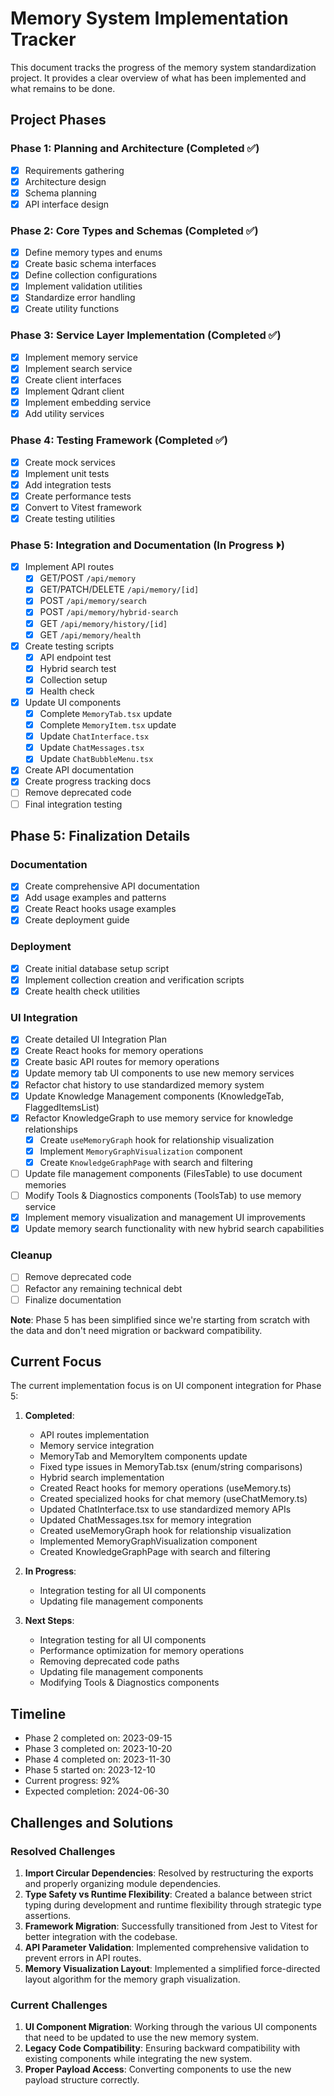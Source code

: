 # Memory System Implementation Tracker

This document tracks the progress of the memory system standardization project. It provides a clear overview of what has been implemented and what remains to be done.

## Project Phases

### Phase 1: Planning and Architecture (Completed ✅)
- [x] Requirements gathering
- [x] Architecture design
- [x] Schema planning
- [x] API interface design

### Phase 2: Core Types and Schemas (Completed ✅)
- [x] Define memory types and enums
- [x] Create basic schema interfaces
- [x] Define collection configurations
- [x] Implement validation utilities
- [x] Standardize error handling
- [x] Create utility functions

### Phase 3: Service Layer Implementation (Completed ✅)
- [x] Implement memory service
- [x] Implement search service
- [x] Create client interfaces
- [x] Implement Qdrant client
- [x] Implement embedding service
- [x] Add utility services

### Phase 4: Testing Framework (Completed ✅)
- [x] Create mock services
- [x] Implement unit tests
- [x] Add integration tests
- [x] Create performance tests
- [x] Convert to Vitest framework
- [x] Create testing utilities

### Phase 5: Integration and Documentation (In Progress ⏵)
- [x] Implement API routes
  - [x] GET/POST `/api/memory` 
  - [x] GET/PATCH/DELETE `/api/memory/[id]`
  - [x] POST `/api/memory/search`
  - [x] POST `/api/memory/hybrid-search`
  - [x] GET `/api/memory/history/[id]`
  - [x] GET `/api/memory/health`
- [x] Create testing scripts
  - [x] API endpoint test
  - [x] Hybrid search test
  - [x] Collection setup
  - [x] Health check
- [x] Update UI components
  - [x] Complete `MemoryTab.tsx` update
  - [x] Complete `MemoryItem.tsx` update 
  - [x] Update `ChatInterface.tsx`
  - [x] Update `ChatMessages.tsx`
  - [x] Update `ChatBubbleMenu.tsx`
- [x] Create API documentation
- [x] Create progress tracking docs
- [ ] Remove deprecated code
- [ ] Final integration testing

## Phase 5: Finalization Details

### Documentation

- [x] Create comprehensive API documentation
- [x] Add usage examples and patterns
- [x] Create React hooks usage examples
- [x] Create deployment guide

### Deployment

- [x] Create initial database setup script
- [x] Implement collection creation and verification scripts
- [x] Create health check utilities

### UI Integration

- [x] Create detailed UI Integration Plan
- [x] Create React hooks for memory operations
- [x] Create basic API routes for memory operations
- [x] Update memory tab UI components to use new memory services
- [x] Refactor chat history to use standardized memory system
- [x] Update Knowledge Management components (KnowledgeTab, FlaggedItemsList)
- [x] Refactor KnowledgeGraph to use memory service for knowledge relationships
  - [x] Create `useMemoryGraph` hook for relationship visualization
  - [x] Implement `MemoryGraphVisualization` component
  - [x] Create `KnowledgeGraphPage` with search and filtering
- [ ] Update file management components (FilesTable) to use document memories
- [ ] Modify Tools & Diagnostics components (ToolsTab) to use memory service
- [x] Implement memory visualization and management UI improvements
- [x] Update memory search functionality with new hybrid search capabilities

### Cleanup

- [ ] Remove deprecated code
- [ ] Refactor any remaining technical debt
- [ ] Finalize documentation

**Note**: Phase 5 has been simplified since we're starting from scratch with the data and don't need migration or backward compatibility.

## Current Focus

The current implementation focus is on UI component integration for Phase 5:

1. **Completed**:
   - API routes implementation
   - Memory service integration
   - MemoryTab and MemoryItem components update
   - Fixed type issues in MemoryTab.tsx (enum/string comparisons)
   - Hybrid search implementation
   - Created React hooks for memory operations (useMemory.ts)
   - Created specialized hooks for chat memory (useChatMemory.ts) 
   - Updated ChatInterface.tsx to use standardized memory APIs
   - Updated ChatMessages.tsx for memory integration
   - Created useMemoryGraph hook for relationship visualization
   - Implemented MemoryGraphVisualization component
   - Created KnowledgeGraphPage with search and filtering

2. **In Progress**:
   - Integration testing for all UI components
   - Updating file management components

3. **Next Steps**:
   - Integration testing for all UI components
   - Performance optimization for memory operations
   - Removing deprecated code paths
   - Updating file management components
   - Modifying Tools & Diagnostics components

## Timeline

- Phase 2 completed on: 2023-09-15
- Phase 3 completed on: 2023-10-20
- Phase 4 completed on: 2023-11-30
- Phase 5 started on: 2023-12-10
- Current progress: 92%
- Expected completion: 2024-06-30

## Challenges and Solutions

### Resolved Challenges

1. **Import Circular Dependencies**: Resolved by restructuring the exports and properly organizing module dependencies.
2. **Type Safety vs Runtime Flexibility**: Created a balance between strict typing during development and runtime flexibility through strategic type assertions.
3. **Framework Migration**: Successfully transitioned from Jest to Vitest for better integration with the codebase.
4. **API Parameter Validation**: Implemented comprehensive validation to prevent errors in API routes.
5. **Memory Visualization Layout**: Implemented a simplified force-directed layout algorithm for the memory graph visualization.

### Current Challenges

1. **UI Component Migration**: Working through the various UI components that need to be updated to use the new memory system.
2. **Legacy Code Compatibility**: Ensuring backward compatibility with existing components while integrating the new system.
3. **Proper Payload Access**: Converting components to use the new payload structure correctly. 
